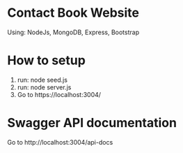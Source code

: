 # Contact Book Website

Using: NodeJs, MongoDB, Express, Bootstrap

# How to setup

1. run: node seed.js
2. run: node server.js
3. Go to https://localhost:3004/

# Swagger API documentation

Go to http://localhost:3004/api-docs

